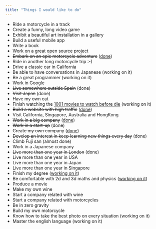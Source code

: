 ```yaml
---
title: "Things I would like to do"
---
```


* Ride a <span class="tag red-tag">motorcycle</span> in a track
* Create a funny, long video game
* Exhibit a beautiful art installation in a gallery
* Build a useful mobile app
* Write a book
* Work on a great open source project
* ~~Embark on an epic <span class="tag red-tag">motorcycle</span> adventure~~ ([done](http://joanmira.com/la-ruta-samurai))
* Ride in another long <span class="tag red-tag">motorcycle</span> trip :-)
* Drive a classic car in California
* Be able to have conversations in <span class="tag blue-tag">Japanese</span> (working on it)
* Be a great programmer (working on it)
* Work in <span class="tag gold-tag">Google</span>
* ~~Live somewhere outside Spain~~ (done)
* ~~Visit <span class="tag blue-tag">Japan</span>~~ (done)
* Have my own cat
* Finish watching the <a title="1001 Pelis para ver antes de morir" href="/1001-pelis-para-ver-antes-de-morir/">1001 movies to watch before die</a> (working on it)
* ~~Build a website with high traffic~~ (<a href="http://www.roh.org.uk">done</a>)
* Visit California, Singapore, Australia and HongKong
* ~~Work in a big <span class="tag gold-tag">company</span>~~ (<a href="http://www.sapient.com">done</a>)
* ~~Work in a <span class="tag gold-tag">start-up</span>~~ (done)
* ~~Create my own <span class="tag gold-tag">company</span>~~ (<a href="http://www.webmarket.es" target="_blank">done</a>)
* ~~Develop an interest in keep learning new things every day~~ (done)
* Climb <span class="tag blue-tag">Fuji san</span> (almost done)
* Work in a <span class="tag blue-tag">Japanese</span> company
* ~~Live more than one year in London~~ (done)
* Live more than one year in USA
* Live more than one year in <span class="tag blue-tag">Japan</span>
* Live more than one year in Singapore
* Finish my degree (<a href="http://www.uoc.edu" target="_blank">working on it</a>)
* Be comfortable with 2d and 3d maths and physics (<a href="http://www.uoc.edu" target="_blank">working on it</a>)
* Produce a movie
* Make my own wine
* Start a <span class="tag gold-tag">company</span> related with wine
* Start a <span class="tag gold-tag">company</span> related with <span class="tag red-tag">motorcycles</span>
* Be in zero gravity
* Build my own <span class="tag red-tag">motorcycle</span>
* Know how to take the best photo on every situation (working on it)
* Master the english language (working on it)

